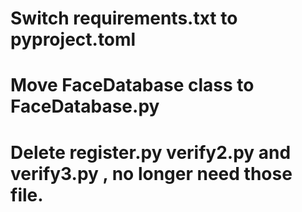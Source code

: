 # Switch requirements.txt to pyproject.toml
# Move FaceDatabase class to FaceDatabase.py
# Delete register.py verify2.py and verify3.py , no longer need those file.